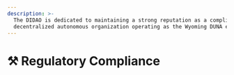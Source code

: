 ```yaml
---
description: >-
  The DIDAO is dedicated to maintaining a strong reputation as a compliant
  decentralized autonomous organization operating as the Wyoming DUNA entity.
---
```


# ⚒️ Regulatory Compliance

